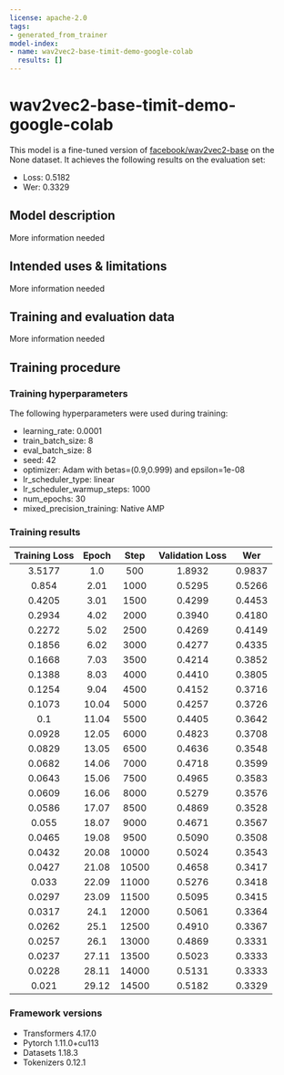 ```yaml
---
license: apache-2.0
tags:
- generated_from_trainer
model-index:
- name: wav2vec2-base-timit-demo-google-colab
  results: []
---
```


<!-- This model card has been generated automatically according to the information the Trainer had access to. You
should probably proofread and complete it, then remove this comment. -->

# wav2vec2-base-timit-demo-google-colab

This model is a fine-tuned version of [facebook/wav2vec2-base](https://huggingface.co/facebook/wav2vec2-base) on the None dataset.
It achieves the following results on the evaluation set:
- Loss: 0.5182
- Wer: 0.3329

## Model description

More information needed

## Intended uses & limitations

More information needed

## Training and evaluation data

More information needed

## Training procedure

### Training hyperparameters

The following hyperparameters were used during training:
- learning_rate: 0.0001
- train_batch_size: 8
- eval_batch_size: 8
- seed: 42
- optimizer: Adam with betas=(0.9,0.999) and epsilon=1e-08
- lr_scheduler_type: linear
- lr_scheduler_warmup_steps: 1000
- num_epochs: 30
- mixed_precision_training: Native AMP

### Training results

| Training Loss | Epoch | Step  | Validation Loss | Wer    |
|:-------------:|:-----:|:-----:|:---------------:|:------:|
| 3.5177        | 1.0   | 500   | 1.8932          | 0.9837 |
| 0.854         | 2.01  | 1000  | 0.5295          | 0.5266 |
| 0.4205        | 3.01  | 1500  | 0.4299          | 0.4453 |
| 0.2934        | 4.02  | 2000  | 0.3940          | 0.4180 |
| 0.2272        | 5.02  | 2500  | 0.4269          | 0.4149 |
| 0.1856        | 6.02  | 3000  | 0.4277          | 0.4335 |
| 0.1668        | 7.03  | 3500  | 0.4214          | 0.3852 |
| 0.1388        | 8.03  | 4000  | 0.4410          | 0.3805 |
| 0.1254        | 9.04  | 4500  | 0.4152          | 0.3716 |
| 0.1073        | 10.04 | 5000  | 0.4257          | 0.3726 |
| 0.1           | 11.04 | 5500  | 0.4405          | 0.3642 |
| 0.0928        | 12.05 | 6000  | 0.4823          | 0.3708 |
| 0.0829        | 13.05 | 6500  | 0.4636          | 0.3548 |
| 0.0682        | 14.06 | 7000  | 0.4718          | 0.3599 |
| 0.0643        | 15.06 | 7500  | 0.4965          | 0.3583 |
| 0.0609        | 16.06 | 8000  | 0.5279          | 0.3576 |
| 0.0586        | 17.07 | 8500  | 0.4869          | 0.3528 |
| 0.055         | 18.07 | 9000  | 0.4671          | 0.3567 |
| 0.0465        | 19.08 | 9500  | 0.5090          | 0.3508 |
| 0.0432        | 20.08 | 10000 | 0.5024          | 0.3543 |
| 0.0427        | 21.08 | 10500 | 0.4658          | 0.3417 |
| 0.033         | 22.09 | 11000 | 0.5276          | 0.3418 |
| 0.0297        | 23.09 | 11500 | 0.5095          | 0.3415 |
| 0.0317        | 24.1  | 12000 | 0.5061          | 0.3364 |
| 0.0262        | 25.1  | 12500 | 0.4910          | 0.3367 |
| 0.0257        | 26.1  | 13000 | 0.4869          | 0.3331 |
| 0.0237        | 27.11 | 13500 | 0.5023          | 0.3333 |
| 0.0228        | 28.11 | 14000 | 0.5131          | 0.3333 |
| 0.021         | 29.12 | 14500 | 0.5182          | 0.3329 |


### Framework versions

- Transformers 4.17.0
- Pytorch 1.11.0+cu113
- Datasets 1.18.3
- Tokenizers 0.12.1

